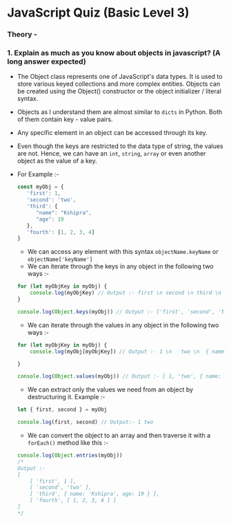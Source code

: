 # JavaScript Quiz (Basic Level 3)


### Theory -

### 1. Explain as much as you know about objects in javascript? (A long answer expected)

* The Object class represents one of JavaScript's data types. It is used to store various keyed collections and more complex entities. Objects can be created using the Object() constructor or the object initializer / literal syntax.
* Objects as I understand them are almost similar to `dicts` in Python. Both of them contain key - value pairs.
* Any specific element in an object can be accessed through its key.
* Even though the keys are restricted to the data type of string, the values are not. Hence, we can have an `int`, `string`, `array` or even another object as the value of a key.

* For Example :-
   ```js
   const myObj = {
      'first': 1,
      'second': 'two',
      'third': {
         "name": "Kshipra",
         "age": 19
      },
      'fourth': [1, 2, 3, 4]
   }
   ```
   * We can access any element with this syntax `objectName.keyName` or `objectName['keyName']`
   * We can iterate through the keys in any object in the following two ways :-
   ```js
   for (let myObjKey in myObj) {
       console.log(myObjKey) // Output :- first \n second \n third \n fourth
   }
   
   console.log(Object.keys(myObj)) // Output :- ['first', 'second', 'third', 'fourth']
   ```
    * We can iterate through the values in any object in the following two ways :-
   ```js
   for (let myObjKey in myObj) {
       console.log(myObj[myObjKey]) // Output :- 1 \n 	two \n 	{ name: 'Kshipra', age: 19 } \n  [ 1, 2, 3, 4 ]
   
   }
   
   console.log(Object.values(myObj)) // Output :- [ 1, 'two', { name: 'Kshipra', age: 19 }, [ 1, 2, 3, 4 ] ]
   ```
   * We can extract only the values we need from an object by destructuring it. Example :- 
   ```js
   let { first, second } = myObj
   
   console.log(first, second) // Output:- 1 two
   ```
   * We can convert the object to an array and then traverse it with a `forEach()` method like this :- 
   ```js
   console.log(Object.entries(myObj))
   /*
   Output :-
   [
       [ 'first', 1 ],
       [ 'second', 'two' ],
       [ 'third', { name: 'Kshipra', age: 19 } ],
       [ 'fourth', [ 1, 2, 3, 4 ] ]
   ]
   */
   ```



